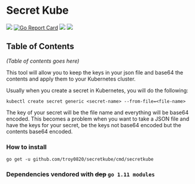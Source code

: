 # Secret Kube
![](https://img.shields.io/github/issues/troy0820/secretkube.svg?style=flat-square)
[![Go Report Card](https://goreportcard.com/badge/github.com/troy0820/secretkube?style=flat-square)](https://goreportcard.com/report/github.com/troy0820/secretkube)
![](https://github.com/troy0820/secretkube/workflows/Go%20build%20and%20Output/badge.svg)
![](https://github.com/troy0820/secretkube/workflows/Go%20test/badge.svg)

## Table of Contents
_(Table of contents goes here)_


This tool will allow you to keep the keys in your json file and base64 the contents and apply them to your Kubernetes cluster.

Usually when you create a secret in Kubernetes, you will do the following:

`kubectl create secret generic <secret-name> --from-file=<file-name>`

The key of your secret will be the file name and everything will be base64 encoded.  This becomes a problem when you want to take a JSON file and have the keys for your secret, be the keys not base64 encoded but the contents base64 encoded.

### How to install

`go get -u github.com/troy0820/secretkube/cmd/secretkube`

### Dependencies vendored with ~~dep~~ `go 1.11 modules`

